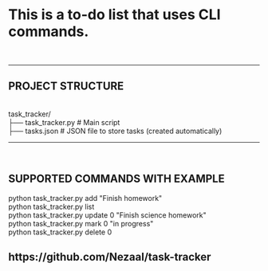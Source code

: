 <h1>This is a to-do list that uses CLI commands.</h1>
<br>


---------------------------------------------


<h2>PROJECT STRUCTURE</h2>
<br>
task_tracker/<br>
├── task_tracker.py     # Main script<br>
├── tasks.json          # JSON file to store tasks (created automatically)

<br>

---------------------------------------------
<br>
<h2>SUPPORTED COMMANDS WITH EXAMPLE</h2>
python task_tracker.py add "Finish homework"<br>
python task_tracker.py list<br>
python task_tracker.py update 0 "Finish science homework"<br>
python task_tracker.py mark 0 "in progress"<br>
python task_tracker.py delete 0
<br>
<h2>https://github.com/Nezaal/task-tracker</h2>


